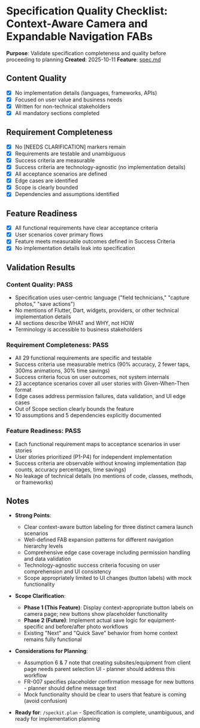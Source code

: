 # Specification Quality Checklist: Context-Aware Camera and Expandable Navigation FABs

**Purpose**: Validate specification completeness and quality before proceeding to planning
**Created**: 2025-10-11
**Feature**: [spec.md](../spec.md)

## Content Quality

- [x] No implementation details (languages, frameworks, APIs)
- [x] Focused on user value and business needs
- [x] Written for non-technical stakeholders
- [x] All mandatory sections completed

## Requirement Completeness

- [x] No [NEEDS CLARIFICATION] markers remain
- [x] Requirements are testable and unambiguous
- [x] Success criteria are measurable
- [x] Success criteria are technology-agnostic (no implementation details)
- [x] All acceptance scenarios are defined
- [x] Edge cases are identified
- [x] Scope is clearly bounded
- [x] Dependencies and assumptions identified

## Feature Readiness

- [x] All functional requirements have clear acceptance criteria
- [x] User scenarios cover primary flows
- [x] Feature meets measurable outcomes defined in Success Criteria
- [x] No implementation details leak into specification

## Validation Results

### Content Quality: PASS
- Specification uses user-centric language ("field technicians," "capture photos," "save actions")
- No mentions of Flutter, Dart, widgets, providers, or other technical implementation details
- All sections describe WHAT and WHY, not HOW
- Terminology is accessible to business stakeholders

### Requirement Completeness: PASS
- All 29 functional requirements are specific and testable
- Success criteria use measurable metrics (90% accuracy, 2 fewer taps, 300ms animations, 30% time savings)
- Success criteria focus on user outcomes, not system internals
- 23 acceptance scenarios cover all user stories with Given-When-Then format
- Edge cases address permission failures, data validation, and UI edge cases
- Out of Scope section clearly bounds the feature
- 10 assumptions and 5 dependencies explicitly documented

### Feature Readiness: PASS
- Each functional requirement maps to acceptance scenarios in user stories
- User stories prioritized (P1-P4) for independent implementation
- Success criteria are observable without knowing implementation (tap counts, accuracy percentages, time savings)
- No leakage of technical details (no mentions of code, classes, methods, or frameworks)

## Notes

- **Strong Points**:
  - Clear context-aware button labeling for three distinct camera launch scenarios
  - Well-defined FAB expansion patterns for different navigation hierarchy levels
  - Comprehensive edge case coverage including permission handling and data validation
  - Technology-agnostic success criteria focusing on user comprehension and UI consistency
  - Scope appropriately limited to UI changes (button labels) with mock functionality

- **Scope Clarification**:
  - **Phase 1 (This Feature)**: Display context-appropriate button labels on camera page; new buttons show placeholder functionality
  - **Phase 2 (Future)**: Implement actual save logic for equipment-specific and before/after photo workflows
  - Existing "Next" and "Quick Save" behavior from home context remains fully functional

- **Considerations for Planning**:
  - Assumption 6 & 7 note that creating subsites/equipment from client page needs parent selection UI - planner should address this workflow
  - FR-007 specifies placeholder confirmation message for new buttons - planner should define message text
  - Mock functionality should be clear to users that feature is coming (avoid confusion)

- **Ready for**: `/speckit.plan` - Specification is complete, unambiguous, and ready for implementation planning
